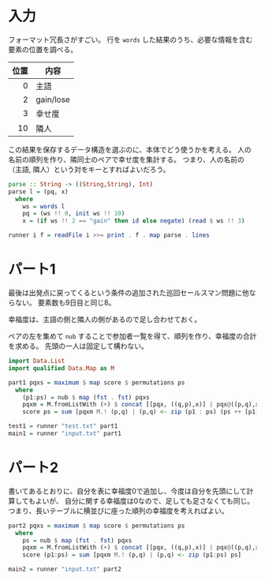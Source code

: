# 入力

フォーマット冗長さがすごい。
行を `words` した結果のうち、必要な情報を含む要素の位置を調べる。

|  位置  |  内容  |
| ---: | ---- |
|  0  |  主語  |
|  2  |  gain/lose  |
|  3  |  幸せ度 |
|  10  |  隣人  |

この結果を保存するデータ構造を選ぶのに、本体でどう使うかを考える。
人の名前の順列を作り、隣同士のペアで幸せ度を集計する。
つまり、人の名前の（主語, 隣人）という対をキーとすればよいだろう。

```haskell
parse :: String -> ((String,String), Int)
parse l = (pq, x)
  where
    ws = words l
    pq = (ws !! 0, init ws !! 10)
    x = (if ws !! 2 == "gain" then id else negate) (read $ ws !! 3)

runner i f = readFile i >>= print . f . map parse . lines
```

# パート1

最後は出発点に戻ってくるという条件の追加された巡回セールスマン問題に他ならない。
要素数も9日目と同じ8。

幸福度は、主語の側と隣人の側があるので足し合わせておく。

ペアの左を集めて `nub` することで参加者一覧を得て、順列を作り、幸福度の合計を求める。
先頭の一人は固定して構わない。

```haskell
import Data.List
import qualified Data.Map as M

part1 pqxs = maximum $ map score $ permutations ps
  where
    (p1:ps) = nub $ map (fst . fst) pqxs
    pqxm = M.fromListWith (+) $ concat [[pqx, ((q,p),x)] | pqx@((p,q),x) <- pqxs]
    score ps = sum [pqxm M.! (p,q) | (p,q) <- zip (p1 : ps) (ps ++ [p1])]

test1 = runner "test.txt" part1
main1 = runner "input.txt" part1
```

# パート2

書いてあるとおりに、自分を表に幸福度0で追加し、今度は自分を先頭にして計算してもよいが、
自分に関する幸福度は0なので、足しても足さなくても同じ。
つまり、長いテーブルに横並びに座った順列の幸福度を考えればよい。

```haskell
part2 pqxs = maximum $ map score $ permutations ps
  where
    ps = nub $ map (fst . fst) pqxs
    pqxm = M.fromListWith (+) $ concat [[pqx, ((q,p),x)] | pqx@((p,q),x) <- pqxs]
    score (p1:ps) = sum [pqxm M.! (p,q) | (p,q) <- zip (p1:ps) ps]

main2 = runner "input.txt" part2
```

